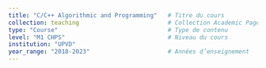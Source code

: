 ```yaml
---
title: "C/C++ Algorithmic and Programming"   # Titre du cours
collection: teaching                         # Collection Academic Pages
type: "Course"                               # Type de contenu
level: "M1 CHPS"                             # Niveau du cours
institution: "UPVD"         
year_range: "2018-2023"                      # Années d’enseignement
---
```


